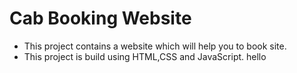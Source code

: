 # Cab Booking Website
- This project contains a website which will help you to book site.
- This project is build using HTML,CSS and JavaScript. hello
